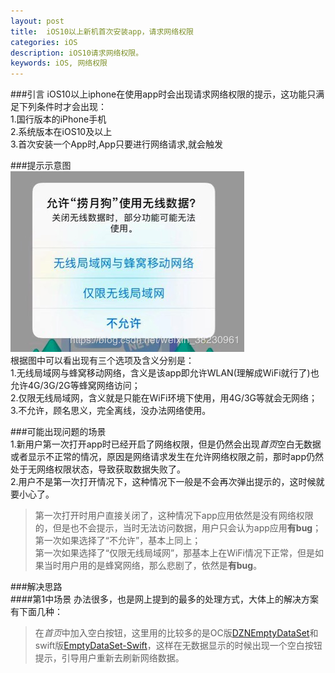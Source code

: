 ```yaml
---
layout: post
title:  iOS10以上新机首次安装app，请求网络权限
categories: iOS
description: iOS10请求网络权限。
keywords: iOS, 网络权限
---
```


###引言 
iOS10以上iphone在使用app时会出现请求网络权限的提示，这功能只满足下列条件时才会出现：  
1.国行版本的iPhone手机  
2.系统版本在iOS10及以上  
3.首次安装一个App时,App只要进行网络请求,就会触发  

###提示示意图  
![网络权限图](/assets/images/network/networkPermission.png)  
根据图中可以看出现有三个选项及含义分别是：  
1.无线局域网与蜂窝移动网络，含义是该app即允许WLAN(理解成WiFi就行了)也允许4G/3G/2G等蜂窝网络访问；  
2.仅限无线局域网，含义就是只能在WiFi环境下使用，用4G/3G等就会无网络；  
3.不允许，顾名思义，完全离线，没办法网络使用。  

###可能出现问题的场景  
1.新用户第一次打开app时已经开启了网络权限，但是仍然会出现*首页*空白无数据或者显示不正常的情况，原因是网络请求发生在允许网络权限之前，那时app仍然处于无网络权限状态，导致获取数据失败了。  
2.用户不是第一次打开情况下，这种情况下一般是不会再次弹出提示的，这时候就要小心了。  
> 第一次打开时用户直接关闭了，这种情况下app应用依然是没有网络权限的，但是也不会提示，当时无法访问数据，用户只会认为app应用**有bug**；  
> 第一次如果选择了“不允许”，基本上同上；  
> 第一次如果选择了“仅限无线局域网”，那基本上在WiFi情况下正常，但是如果当时用户用的是蜂窝网络，那么悲剧了，依然是**有bug**。  

###解决思路  
####第1中场景
办法很多，也是网上提到的最多的处理方式，大体上的解决方案有下面几种：  
> 在*首页*中加入空白按钮，这里用的比较多的是OC版[DZNEmptyDataSet](https://github.com/dzenbot/DZNEmptyDataSet)和swift版[EmptyDataSet-Swift](https://github.com/Xiaoye220/EmptyDataSet-Swift)，这样在无数据显示的时候出现一个空白按钮提示，引导用户重新去刷新网络数据。  
> 